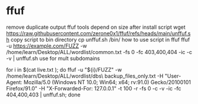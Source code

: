 # ffuf
remove duplicate output ffuf tools depend on size
after install script 
wget https://raw.githubusercontent.com/zerone0x1/ffuf/refs/heads/main/unffuf.sh
copy script to bin directory
cp unffuf.sh /bin/
how to use script in ffuf 
ffuf  -u https://example.com/FUZZ   -w /home/learn/Desktop/ALL/wordlist/common.txt    -fs 0 -fc 403,400,404 -ic -c -v | unffuf.sh
use for mult subdomains

for i in $(cat live.txt  ); do ffuf -u "${i}/FUZZ"  -w /home/learn/Desktop/ALL/wordlist/dbs\ backup_files_only.txt    -H "User-Agent: Mozilla/5.0 (Windows NT 10.0; Win64; x64; rv:91.0) Gecko/20100101 Firefox/91.0" -H "X-Forwarded-For: 127.0.0.1" -t 100 -r  -fs 0 -c -v -ic -fc 404,400,403 | unffuf.sh; done

